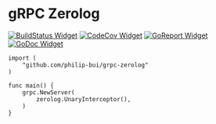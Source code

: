 # gRPC Zerolog

[![BuildStatus Widget]][BuildStatus Result]
[![CodeCov Widget]][CodeCov Result]
[![GoReport Widget]][GoReport Status]
[![GoDoc Widget]][GoDoc]

[BuildStatus Result]: https://travis-ci.org/philip-bui/grpc-zerolog
[BuildStatus Widget]: https://travis-ci.org/philip-bui/grpc-zerolog.svg?branch=master

[CodeCov Result]: https://codecov.io/gh/philip-bui/grpc-zerolog
[CodeCov Widget]: https://codecov.io/gh/philip-bui/grpc-zerolog/branch/master/graph/badge.svg

[GoReport Status]: https://goreportcard.com/report/github.com/philip-bui/grpc-zerolog
[GoReport Widget]: https://goreportcard.com/badge/github.com/philip-bui/grpc-zerolog

[GoDoc]: https://godoc.org/github.com/philip-bui/grpc-zerolog
[GoDoc Widget]: https://godoc.org/github.com/philip-bui/grpc-zerolog?status.svg

```
import (
	"github.com/philip-bui/grpc-zerolog"
)

func main() {
	grpc.NewServer(
		zerolog.UnaryInterceptor(),
	)
}
```


